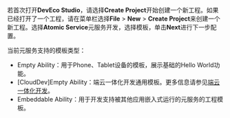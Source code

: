 若首次打开**DevEco Studio**，请选择**Create Project**开始创建一个新工程。如果已经打开了一个工程，请在菜单栏选择**File** > **New** > **Create Project**来创建一个新工程。选择**Atomic Service**元服务开发，选择模板，单击**Next**进行下一步配置。

当前元服务支持的模板类型：

- Empty Ability：用于Phone、Tablet设备的模板，展示基础的Hello World功能。
- [CloudDev]Empty Ability：端云一体化开发通用模板。更多信息请参见[端云一体化开发](https://developer.huawei.com/consumer/cn/doc/harmonyos-guides-V5/agc-harmonyos-clouddev-view-0000001700053733-V5)。
- Embeddable Ability：用于开发支持被其他应用嵌入式运行的元服务的工程模板。